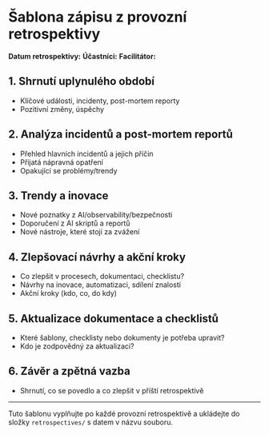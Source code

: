 # Šablona zápisu z provozní retrospektivy

**Datum retrospektivy:**
**Účastníci:**
**Facilitátor:**

## 1. Shrnutí uplynulého období
- Klíčové události, incidenty, post-mortem reporty
- Pozitivní změny, úspěchy

## 2. Analýza incidentů a post-mortem reportů
- Přehled hlavních incidentů a jejich příčin
- Přijatá nápravná opatření
- Opakující se problémy/trendy

## 3. Trendy a inovace
- Nové poznatky z AI/observability/bezpečnosti
- Doporučení z AI skriptů a reportů
- Nové nástroje, které stojí za zvážení

## 4. Zlepšovací návrhy a akční kroky
- Co zlepšit v procesech, dokumentaci, checklistu?
- Návrhy na inovace, automatizaci, sdílení znalostí
- Akční kroky (kdo, co, do kdy)

## 5. Aktualizace dokumentace a checklistů
- Které šablony, checklisty nebo dokumenty je potřeba upravit?
- Kdo je zodpovědný za aktualizaci?

## 6. Závěr a zpětná vazba
- Shrnutí, co se povedlo a co zlepšit v příští retrospektivě

---

Tuto šablonu vyplňujte po každé provozní retrospektivě a ukládejte do složky `retrospectives/` s datem v názvu souboru.
